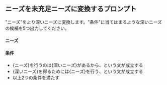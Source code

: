 ## ニーズを未充足ニーズに変換するプロンプト

"ニーズ"をより深いニーズに変換します。"条件"に当てはまるような深いニーズの候補を5つ出力してください。

#### ニーズ

#### 条件
- {ニーズ}を行うのは{深いニーズ}があるから、という文が成立する
- {深いニーズ}を得るためには{ニーズ}を行う、という文が成立する
- 以上2つの条件を満たす
